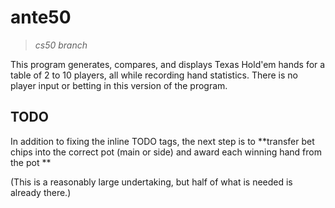 ante50
======
> _cs50 branch_

This program generates, compares, and displays Texas Hold'em hands for a table
of 2 to 10 players, all while recording hand statistics. There is no player
input or betting in this version of the program.

## TODO

In addition to fixing the inline TODO tags, the next step is to **transfer bet chips into the correct pot (main or side) and award each winning hand from the pot **

(This is a reasonably large undertaking, but half of what is needed is already there.)
